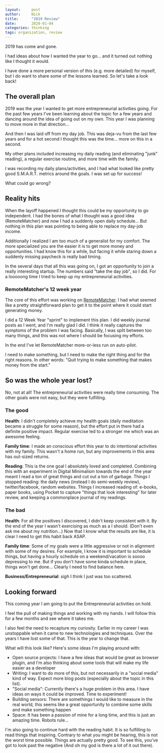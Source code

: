 ```yaml
---
layout:     post
author:     Nick
title:      "2019 Review"
date:       2020-01-04
categories: thinking
tags: organization, review
---
```


2019 has come and gone.

I had ideas about how I wanted the year to go... and it turned out nothing like I thought it would.

I have done a more personal version of this (e.g. more detailed) for myself, but I do want to share some of the lessons learned. So let's take a look back!

## The overall plan
2019 was the year I wanted to get more entrepreneurial activities going. For the past few years I've been learning about the topic for a few years and dancing around the idea of going out on my own. This year I was planning to move more in that direction...

And then I was laid off from my day job. This was deja-vu from the last few years and for a hot second I thought this was the time... more on this in a second.

My other plans included increasing my daily reading (and eliminating "junk" reading), a regular exercise routine, and more time with the family.

I was recording my daily plans/activities, and I had what looked like pretty good S.M.A.R.T. metrics around the goals. I was set up for success!

What could go wrong?

## Reality hits
When the layoff happened I thought this could be my opportunity to go independent. I had the bones of what I thought was a good idea (RemoteMatcher) and now I had a suddenly open daily schedule... But nothing in this plan was pointing to being able to replace my day-job income.

Additionally I realized I am too much of a generalist for my comfort. The more specialized you are the easier it is to get more money and opportunities. I had know this for a while, but facing it while staring down a suddenly missing paycheck is really bad timing.

In the several days that all this was going on, I got an opportunity to join a really interesting startup. The numbers said "take the day job", so I did. For a looooong time I tried to keep up my entrepreneurial activities.

### RemoteMatcher's 12 week year
The core of this effort was working on [RemoteMatcher](https://remotematcher.com). I had what seemed like a pretty straightforward plan to get it to the point where it could start generating money.

I did a 12 Week Year "sprint" to implement this plan. I did weekly journal posts as I went, and I'm really glad I did. I think it really captures the symptoms of the problem I was facing. Basically, I was split between too many things, and this was not where I should be focusing my efforts.

In the end I've let RemoteMatcher more-or-less run on auto-pilot.

I need to make something, but I need to make the right thing and for the right reasons. In other words: "Quit trying to make something that makes money from the start."

## So was the whole year lost?
No, not at all! The entrepreneurial activities were really time consuming. The other goals were not easy, but they were fulfilling.

### The good

**Health**: I didn't completely achieve my health goals (daily meditation became a struggle for some reason), but the effort put in there had a definite positive impact. Regular exercise led to a stronger me which was an awesome feeling.

**Family time**: I made an conscious effort this year to do intentional activities with my family. This wasn't a home run, but any improvements in this area has out-sized returns.

**Reading**: This is the one goal I absolutely loved and completed.  Combining this with an experiment in Digital Minimalism towards the end of the year meant I read a ton of great things and cut out a ton of garbage. Things I stopped reading: the daily news (instead I do semi-weekly review), twitter/facebook, random websites. Things I increased reading of: e-books, paper books, using Pocket to capture "things that look interesting" for later review, and keeping a commonplace journal of my readings.

### The bad

**Health**: For all the positives I discovered, I didn't keep consistent with it. By the end of the year I wasn't exercising as much as a I should. (Don't even ask me about my nutrition...) Now that I know what the results are like, it is clear I need to get this habit back ASAP.

**Family time**: Some of my goals were a little aggressive or not in alignment with some of my desires. For example, I know it is important to schedule things, but having a hourly schedule on a weekend/vacation is soooo depressing to me. But if you don't have some kinda schedule in place, things won't get done... Clearly I need to find balance here.

**Business/Entrepreneurial**: *sigh* I think I just was too scattered.

## Looking forward
This coming year I am going to put the Entrepreneurial activities on hold.

I feel the pull of making things and working with my hands. I will follow this for a few months and see where it takes me.

I also feel the need to recapture my curiosity. Earlier in my career I was unstoppable when it came to new technologies and techniques. Over the years I have lost some of that. This is the year to change that.

What will this look like? Here's some ideas I'm playing around with:

* Open source projects: I have a few ideas that would be great as browser plugin, and I'm also thinking about some tools that will make my life easier as a developer
* Writing: I want to do more of this, but not necessarily in a "social media" kind of way. Expect more blog posts (especially about the topic in this list).
* "Social media": Currently there's a huge problem in this area. I have ideas on ways it could be improved. Time to experiment!
* Building sensors: There are somethings I would like to measure in the real world, this seems like a great opportunity to combine some skills and make something happen
* Space: It has been a passion of mine for a long time, and this is just an amazing time. Robots rule...

I'm also going to continue hard with the reading habit. It is so fulfilling to read things that inspiring. Contrary to what you might be hearing, this is not the worst time possible. Things are actually pretty good. To see this, you've got to look past the negative (And oh my god is there a lot of it out there).

